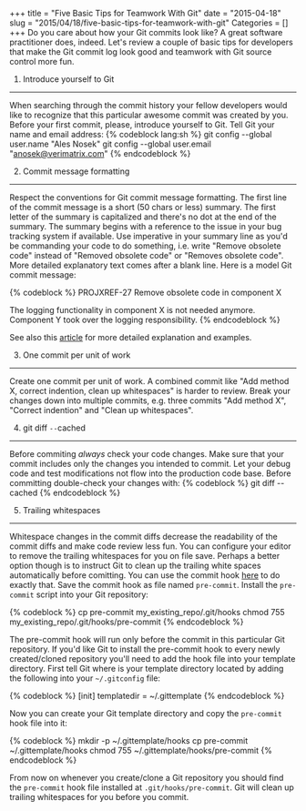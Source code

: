 +++
title = "Five Basic Tips for Teamwork With Git"
date = "2015-04-18"
slug = "2015/04/18/five-basic-tips-for-teamwork-with-git"
Categories = []
+++
Do you care about how your Git commits look like? A great software practitioner does, indeed. Let's review a couple of basic tips for developers that make the Git commit log look good and teamwork with Git source control more fun.
<!--more-->

1) Introduce yourself to Git
----------------------------

When searching through the commit history your fellow developers would like to recognize that this particular awesome commit was created by you. Before your first commit, please, introduce yourself to Git. Tell Git your name and email address:
{% codeblock lang:sh %}
git config --global user.name "Ales Nosek"
git config --global user.email "anosek@verimatrix.com"
{% endcodeblock %}

2) Commit message formatting
----------------------------

Respect the conventions for Git commit message formatting. The first line of the commit message is a short (50 chars or less) summary. The first letter of the summary is capitalized and there's no dot at the end of the summary. The summary begins with a reference to the issue in your bug tracking system if available. Use imperative in your summary line as you'd be commanding your code to do something, i.e. write "Remove obsolete code" instead of "Removed obsolete code" or "Removes obsolete code". More detailed explanatory text comes after a blank line. Here is a model Git commit message:

{% codeblock %}
PROJXREF-27 Remove obsolete code in component X

The logging functionality in component X is not needed anymore.
Component Y took over the logging responsibility.
{% endcodeblock %}

See also this [article](http://chris.beams.io/posts/git-commit/ "How to Write a Git Commit Message") for more detailed explanation and examples.

3) One commit per unit of work
------------------------------

Create one commit per unit of work. A combined commit like "Add method X, correct indention, clean up whitespaces" is harder to review. Break your changes down into multiple commits, e.g. three commits "Add method X", "Correct indention" and "Clean up whitespaces".

4) git diff `--`cached
-----------------------

Before commiting *always* check your code changes. Make sure that your commit includes only the changes you intended to commit. Let your debug code and test modifications not flow into the production code base. Before committing double-check your changes with:
{% codeblock %}
git diff --cached
{% endcodeblock %}

5) Trailing whitespaces
-----------------------

Whitespace changes in the commit diffs decrease the readability of the commit diffs and make code review less fun. You can configure your editor to remove the trailing whitespaces for you on file save. Perhaps a better option though is to instruct Git to clean up the trailing white spaces automatically before comitting. You can use the commit hook [here](http://stackoverflow.com/questions/591923/make-git-automatically-remove-trailing-whitespace-before-committing/3516525#3516525 "Make git automatically remove trailing whitespace before committing") to do exactly that. Save the commit hook as file named `pre-commit`. Install the `pre-commit` script into your Git repository:

{% codeblock %}
cp pre-commit my_existing_repo/.git/hooks
chmod 755 my_existing_repo/.git/hooks/pre-commit
{% endcodeblock %}

The pre-commit hook will run only before the commit in this particular Git repository. If you'd like Git to install the pre-commit hook to every newly created/cloned repository you'll need to add the hook file into your template directory. First tell Git where is your template directory located by adding the following into your `~/.gitconfig` file:

{% codeblock %}
[init]
        templatedir = ~/.gittemplate
{% endcodeblock %}

Now you can create your Git template directory and copy the `pre-commit` hook file into it:

{% codeblock %}
mkdir -p ~/.gittemplate/hooks
cp pre-commit ~/.gittemplate/hooks
chmod 755 ~/.gittemplate/hooks/pre-commit
{% endcodeblock %}

From now on whenever you create/clone a Git repository you should find the `pre-commit` hook file installed at `.git/hooks/pre-commit`. Git will clean up trailing whitespaces for you before you commit.

